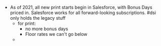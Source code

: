 - As of 2021, all new print starts begin in Salesforce, with Bonus Days priced in. Salesforce works for all forward-looking subscriptions. #dsi only holds the legacy stuff
	- for print:
		- no more bonus days
		- Floor rates we can't go below
	-